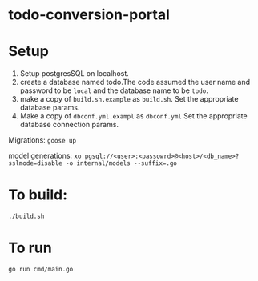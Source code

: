 # todo-conversion-portal

# Setup
1. Setup postgresSQL on localhost.  
2. create a database named todo.The code assumed the user name and password to be `local` and the database name to be `todo`.
3. make a copy of `build.sh.example` as `build.sh`. Set the appropriate database params.  
4. Make a copy of `dbconf.yml.exampl` as `dbconf.yml` Set the appropriate database connection params.  



Migrations:
`goose up`

model generations:
`xo pgsql://<user>:<passowrd>@<host>/<db_name>?sslmode=disable -o internal/models --suffix=.go`


# To build:
`./build.sh`

# To run
`go run cmd/main.go`
